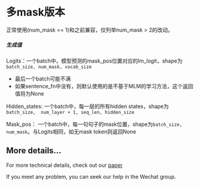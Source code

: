 # 多mask版本

正常使用(num_mask == 1)和之前兼容，仅列举num_mask > 2的改动。

##### 生成值

Logits：一个batch中，模型预测的mask_pos位置对应的lm_logit，shape为`batch_size, num_mask, vocab_size`

-   最后一个batch可能不满
-   如果sentence_fn中没有<mask>，则默认使用的是不基于MLM的学习方法，这个返回值将为None

Hidden_states: 一个batch中，每一层的所有hidden states，shape为`batch_size,  num_layer + 1, seq_len, hidden_size`

Mask_pos： 一个batch中，每一句句子的mask位置，shape为`batch_size, num_mask`。与Logits相同，如无mask token则返回None



## More details...
For more technical details, check out our [paper](https://arxiv.org/abs/2201.03514)

If you meet any problem, you can seek our help in the Wechat group.
